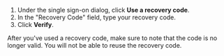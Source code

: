 1. Under the single sign-on dialog, click **Use a recovery code**.
2. In the "Recovery Code" field, type your recovery code.
3. Click **Verify**.

After you've used a recovery code, make sure to note that the code is no longer valid. You will not be able to reuse the recovery code.
